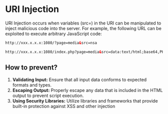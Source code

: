 # URI Injection

URI Injection occurs when variables (src=) in the URI can be manipulated to inject malicious code into the server. For example, the following URL can be exploited to execute arbitrary JavaScript code:

```html
http://xxx.x.x.x:1080/?page=media&src=nsa
```

```html
http://xxx.x.x.x:1080/index.php?page=media&src=data:text/html;base64,PHNjcmlwdD5hbGVydCgnb2xhJyk8L3NjcmlwdD4=
```

## How to prevent?
1. **Validating Input:** Ensure that all input data conforms to expected formats and types.
2. **Escaping Output:** Properly escape any data that is included in the HTML output to prevent script execution.
3. **Using Security Libraries:** Utilize libraries and frameworks that provide built-in protection against XSS and other injection 